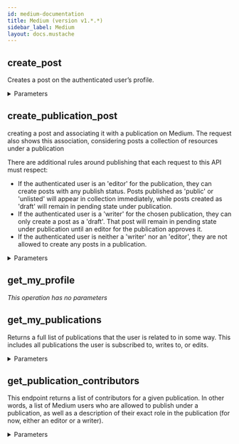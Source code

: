```yaml
---
id: medium-documentation
title: Medium (version v1.*.*)
sidebar_label: Medium
layout: docs.mustache
---
```


## create_post

Creates a post on the authenticated user’s profile.

<details><summary>Parameters</summary>

### authorId (required)

authorId is the user id of the authenticated user.

**Type:** string

### $body

Creates a post for user.

**Type:** object

```json
{
  "license" : "The license of the post. Valid values are `all-rights-reserved`, `cc-40-by`, `cc-40-by-sa`, `cc-40-by-nd`, `cc-40-by-nc`, `cc-40-by-nc-nd`, `cc-40-by-nc-sa`, `cc-40-zero`, `public-domain`. The default is `all-rights-reserved`.",
  "canonicalUrl" : "The original home of this content, if it was originally published elsewhere.",
  "contentFormat" : "The format of the \"content\" field. There are two valid values, \"html\", and \"markdown\"",
  "title" : "The title of the post. Note that this title is used for SEO and when rendering the post as a listing, but will not appear in the actual post—for that, the title must be specified in the content field as well. Titles longer than 100 characters will be ignored. In that case, a title will be synthesized from the first content in the post when it is published.",
  "content" : "The body of the post, in a valid, semantic, HTML fragment, or Markdown. Further markups may be supported in the future. For a full list of accepted HTML tags, see here. If you want your title to appear on the post page, you must also include it as part of the post content.",
  "publishStatus" : "The status of the post. Valid values are `public`, `draft`, or `unlisted`. The default is `public`.",
  "tags" : [ "string" ]
}
```

</details>

## create_publication_post

creating a post and associating it with a publication on Medium. The request also shows this association, considering posts a collection of resources under a publication

There are additional rules around publishing that each request to this API must respect:
  - If the authenticated user is an 'editor' for the publication, they can create posts with any publish status. Posts published as 'public' or 'unlisted' will appear in collection immediately, while posts created as 'draft' will remain in pending state under publication.
  - If the authenticated user is a 'writer' for the chosen publication, they can only create a post as a 'draft'. That post will remain in pending state under publication until an editor for the publication approves it.
  - If the authenticated user is neither a 'writer' nor an 'editor', they are not allowed to create any posts in a publication.


<details><summary>Parameters</summary>

### publicationId (required)

Here publicationId is the id of the publication the post is being created under. The publicationId can be acquired from the API for listing user’s publications.

**Type:** string

### $body

Creates a post for publication.

**Type:** object

```json
{
  "license" : "The license of the post. Valid values are `all-rights-reserved`, `cc-40-by`, `cc-40-by-sa`, `cc-40-by-nd`, `cc-40-by-nc`, `cc-40-by-nc-nd`, `cc-40-by-nc-sa`, `cc-40-zero`, `public-domain`. The default is `all-rights-reserved`.",
  "canonicalUrl" : "The original home of this content, if it was originally published elsewhere.",
  "contentFormat" : "The format of the \"content\" field. There are two valid values, \"html\", and \"markdown\"",
  "title" : "The title of the post. Note that this title is used for SEO and when rendering the post as a listing, but will not appear in the actual post—for that, the title must be specified in the content field as well. Titles longer than 100 characters will be ignored. In that case, a title will be synthesized from the first content in the post when it is published.",
  "content" : "The body of the post, in a valid, semantic, HTML fragment, or Markdown. Further markups may be supported in the future. For a full list of accepted HTML tags, see here. If you want your title to appear on the post page, you must also include it as part of the post content.",
  "publishStatus" : "The status of the post. Valid values are `public`, `draft`, or `unlisted`. The default is `public`.",
  "tags" : [ "string" ]
}
```

</details>

## get_my_profile



*This operation has no parameters*

## get_my_publications

Returns a full list of publications that the user is related to in some way. This includes all publications the user is subscribed to, writes to, or edits.

<details><summary>Parameters</summary>

### userId (required)

A unique identifier for the user.

**Type:** string

</details>

## get_publication_contributors

This endpoint returns a list of contributors for a given publication. In other words, a list of Medium users who are allowed to publish under a publication, as well as a description of their exact role in the publication (for now, either an editor or a writer).

<details><summary>Parameters</summary>

### publicationId (required)

A unique identifier for the publication.

**Type:** string

</details>

